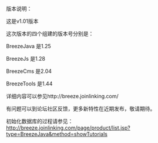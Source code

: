 版本说明：

这是v1.01版本

这次版本的四个组建的版本号分别是：

BreezeJava 是1.25

BreezeJs 是1.28

BreezeCms 是2.04

BreezeTools 是1.44

详细内容可以参见http://breeze.joinlinking.com/

有问题可以到论坛社区反馈，更多新特性在近期发布，敬请期待。

初始化数据库的过程请参见：http://breeze.joinlinking.com/page/product/list.jsp?type=BreezeJava&method=showTutorials
